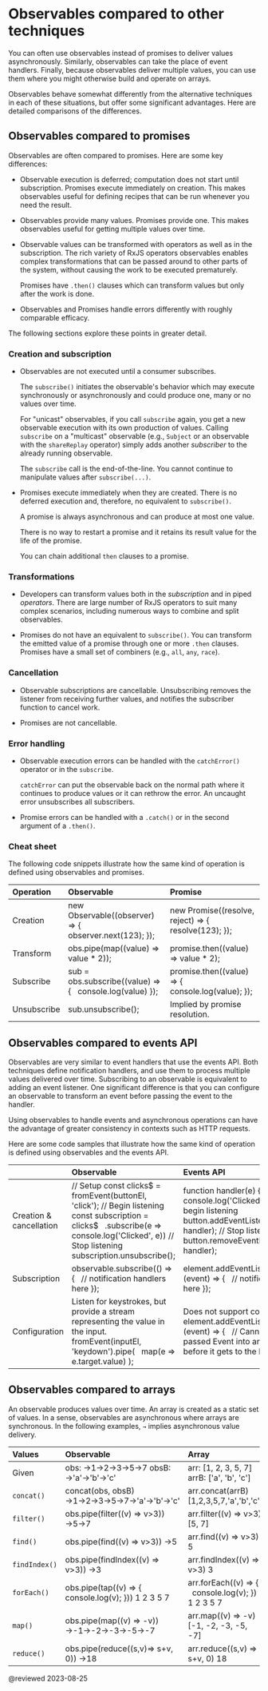 # Observables compared to other techniques

You can often use observables instead of promises to deliver values asynchronously.
Similarly, observables can take the place of event handlers.
Finally, because observables deliver multiple values, you can use them where you might otherwise build and operate on arrays.

Observables behave somewhat differently from the alternative techniques in each of these situations, but offer some significant advantages.
Here are detailed comparisons of the differences.

## Observables compared to promises

Observables are often compared to promises.
Here are some key differences:

* Observable execution is deferred; computation does not start until subscription.
  Promises execute immediately on creation.
  This makes observables useful for defining recipes that can be run whenever you need the result.

* Observables provide many values.
  Promises provide one.
  This makes observables useful for getting multiple values over time.

* Observable values can be transformed with operators as well as in the subscription.  The rich variety of RxJS operators observables enables complex transformations that can be passed around to other parts of the system, without causing the work to be executed prematurely.

  Promises have `.then()` clauses which can transform values but only after the work is done.

* Observables and Promises handle errors differently with roughly comparable efficacy.

The following sections explore these points in greater detail.

### Creation and subscription

* Observables are not executed until a consumer subscribes.

  The `subscribe()` initiates the observable's behavior which may execute synchronously or asynchronously and could produce one, many or no values over time.

  For "unicast" observables, if you call `subscribe` again, you get a new observable execution with its own production of values.
  Calling `subscribe` on a "multicast" observable (e.g., `Subject` or an observable with the `shareReplay` operator) simply adds another *subscriber* to the already running observable.

  The `subscribe` call is the end-of-the-line. You cannot continue to manipulate values after `subscribe(...)`.

  <code-example header="src/observables.ts (observable)" path="comparing-observables/src/observables.ts" region="observable"></code-example>

* Promises execute immediately when they are created. There is no deferred execution and, therefore, no equivalent to `subscribe()`.

  A promise is always asynchronous and can produce at most one value.

  There is no way to restart a promise and it retains its result value for the life of the promise.

  You can chain additional `then` clauses to a promise.

  <code-example header="src/promises.ts (promise)" path="comparing-observables/src/promises.ts" region="promise"></code-example>

<a id="chaining"></a>

### Transformations

* Developers can transform values both in the *subscription* and in piped *operators*. There are large number of RxJS operators to suit many complex scenarios, including numerous ways to combine and split observables.

  <code-example header="src/observables.ts (operators and multiple values)" path="comparing-observables/src/observables.ts" region="operators"></code-example>

* Promises do not have an equivalent to `subscribe()`. You can transform the emitted value of a promise through one or more `.then` clauses. Promises have a small set of combiners (e.g., `all`, `any`, `race`).

  <code-example header="src/promises.ts (chained .then)" path="comparing-observables/src/promises.ts" region="chain"></code-example>

### Cancellation

* Observable subscriptions are cancellable.
  Unsubscribing removes the listener from receiving further values, and notifies the subscriber function to cancel work.

  <code-example header="src/observables.ts (unsubscribe)" path="comparing-observables/src/observables.ts" region="unsubscribe"></code-example>

* Promises are not cancellable.

### Error handling

* Observable execution errors can be handled with the `catchError()` operator or in the `subscribe`.

  `catchError` can put the observable back on the normal path where it continues to produce values or it can rethrow the error. An uncaught error unsubscribes all subscribers.

  <code-example header="src/observables.ts (error)" path="comparing-observables/src/observables.ts" region="error"></code-example>

* Promise errors can be handled with a `.catch()` or in the second argument of a `.then()`.

  <code-example header="src/promises.ts (error)" path="comparing-observables/src/promises.ts" region="error"></code-example>

### Cheat sheet

The following code snippets illustrate how the same kind of operation is defined using observables and promises.

| Operation   | Observable                                                                                                                                                           | Promise                                                                                                                                                            |
| :---------- | :------------------------------------------------------------------------------------------------------------------------------------------------------------------- | :----------------------------------------------------------------------------------------------------------------------------------------------------------------- |
| Creation    | <code-example format="typescript" hideCopy language="typescript"> new Observable((observer) =&gt; { &NewLine;&nbsp; observer.next(123); &NewLine;}); </code-example> | <code-example format="typescript" hideCopy language="typescript"> new Promise((resolve, reject) =&gt; { &NewLine;&nbsp; resolve(123); &NewLine;}); </code-example> |
| Transform   | <code-example format="typescript" hideCopy language="typescript"> obs.pipe(map((value) => value \* 2));</pre>                                                        | <code-example format="typescript" hideCopy language="typescript"> promise.then((value) =&gt; value &ast; 2);</code-example>                                        |
| Subscribe   | <code-example format="typescript" hideCopy language="typescript"> sub = obs.subscribe((value) =&gt; { &NewLine;&nbsp; console.log(value) &NewLine;});</code-example> | <code-example format="typescript" hideCopy language="typescript"> promise.then((value) =&gt; { &NewLine;&nbsp; console.log(value); &NewLine;}); </code-example>    |
| Unsubscribe | <code-example format="typescript" hideCopy language="typescript"> sub.unsubscribe();</code-example>                                                                  | Implied by promise resolution.                                                                                                                                     |

## Observables compared to events API

Observables are very similar to event handlers that use the events API.
Both techniques define notification handlers, and use them to process multiple values delivered over time.
Subscribing to an observable is equivalent to adding an event listener.
One significant difference is that you can configure an observable to transform an event before passing the event to the handler.

Using observables to handle events and asynchronous operations can have the advantage of greater consistency in contexts such as HTTP requests.

Here are some code samples that illustrate how the same kind of operation is defined using observables and the events API.

|                         | Observable                                                                                                                                                                                                                                                                                                                                                      | Events API                                                                                                                                                                                                                                                                                                                                 |
| :---------------------- | :-------------------------------------------------------------------------------------------------------------------------------------------------------------------------------------------------------------------------------------------------------------------------------------------------------------------------------------------------------------- | :----------------------------------------------------------------------------------------------------------------------------------------------------------------------------------------------------------------------------------------------------------------------------------------------------------------------------------------- |
| Creation & cancellation | <code-example format="typescript" hideCopy language="typescript"> // Setup &NewLine;const clicks&dollar; = fromEvent(buttonEl, 'click'); &NewLine;// Begin listening &NewLine;const subscription = clicks&dollar; &NewLine;&nbsp; .subscribe(e =&gt; console.log('Clicked', e)) &NewLine;// Stop listening &NewLine;subscription.unsubscribe(); </code-example> | <code-example format="typescript" hideCopy language="typescript">function handler(e) { &NewLine;&nbsp; console.log('Clicked', e); &NewLine;} &NewLine;// Setup &amp; begin listening &NewLine;button.addEventListener('click', handler); &NewLine;// Stop listening &NewLine;button.removeEventListener('click', handler); </code-example> |
| Subscription            | <code-example format="typescript" hideCopy language="typescript">observable.subscribe(() =&gt; { &NewLine;&nbsp; // notification handlers here &NewLine;});</code-example>                                                                                                                                                                                      | <code-example format="typescript" hideCopy language="typescript">element.addEventListener(eventName, (event) =&gt; { &NewLine;&nbsp; // notification handler here &NewLine;}); </code-example>                                                                                                                                             |
| Configuration           | Listen for keystrokes, but provide a stream representing the value in the input. <code-example format="typescript" hideCopy language="typescript"> fromEvent(inputEl, 'keydown').pipe( &NewLine;&nbsp; map(e =&gt; e.target.value) &NewLine;); </code-example>                                                                                                  | Does not support configuration. <code-example format="typescript" hideCopy language="typescript"> element.addEventListener(eventName, (event) =&gt; { &NewLine;&nbsp; // Cannot change the passed Event into another &NewLine;&nbsp; // value before it gets to the handler &NewLine;}); </code-example>                                   |

## Observables compared to arrays

An observable produces values over time.
An array is created as a static set of values.
In a sense, observables are asynchronous where arrays are synchronous.
In the following examples, <code>&rarr;</code> implies asynchronous value delivery.

| Values        | Observable                                                                                                                                                                                                                                           | Array                                                                                                                                                                                                               |
| :------------ | :--------------------------------------------------------------------------------------------------------------------------------------------------------------------------------------------------------------------------------------------------- | :------------------------------------------------------------------------------------------------------------------------------------------------------------------------------------------------------------------ |
| Given         | <code-example format="typescript" hideCopy language="typescript"> obs: &rarr;1&rarr;2&rarr;3&rarr;5&rarr;7 </code-example> <code-example format="typescript" hideCopy language="typescript"> obsB: &rarr;'a'&rarr;'b'&rarr;'c' </code-example>       | <code-example format="typescript" hideCopy language="typescript"> arr: [1, 2, 3, 5, 7] </code-example> <code-example format="typescript" hideCopy language="typescript"> arrB: ['a', 'b', 'c'] </code-example>      |
| `concat()`    | <code-example format="typescript" hideCopy language="typescript"> concat(obs, obsB) </code-example> <code-example format="typescript" hideCopy language="typescript"> &rarr;1&rarr;2&rarr;3&rarr;5&rarr;7&rarr;'a'&rarr;'b'&rarr;'c' </code-example> | <code-example format="typescript" hideCopy language="typescript"> arr.concat(arrB) </code-example> <code-example format="typescript" hideCopy language="typescript"> [1,2,3,5,7,'a','b','c'] </code-example>        |
| `filter()`    | <code-example format="typescript" hideCopy language="typescript"> obs.pipe(filter((v) =&gt; v&gt;3)) </code-example> <code-example format="typescript" hideCopy language="typescript"> &rarr;5&rarr;7 </code-example>                                | <code-example format="typescript" hideCopy language="typescript"> arr.filter((v) =&gt; v&gt;3) </code-example> <code-example format="typescript" hideCopy language="typescript"> [5, 7] </code-example>             |
| `find()`      | <code-example format="typescript" hideCopy language="typescript"> obs.pipe(find((v) =&gt; v&gt;3)) </code-example> <code-example format="typescript" hideCopy language="typescript"> &rarr;5 </code-example>                                         | <code-example format="typescript" hideCopy language="typescript"> arr.find((v) =&gt; v&gt;3) </code-example> <code-example format="typescript" hideCopy language="typescript"> 5 </code-example>                    |
| `findIndex()` | <code-example format="typescript" hideCopy language="typescript"> obs.pipe(findIndex((v) =&gt; v&gt;3)) </code-example> <code-example format="typescript" hideCopy language="typescript"> &rarr;3 </code-example>                                    | <code-example format="typescript" hideCopy language="typescript"> arr.findIndex((v) =&gt; v&gt;3) </code-example> <code-example format="typescript" hideCopy language="typescript"> 3 </code-example>               |
| `forEach()`   | <code-example format="typescript" hideCopy language="typescript"> obs.pipe(tap((v) =&gt; { &NewLine; &nbsp; console.log(v); &NewLine; })) &NewLine; 1 &NewLine; 2 &NewLine; 3 &NewLine; 5 &NewLine; 7 </code-example>                                | <code-example format="typescript" hideCopy language="typescript"> arr.forEach((v) =&gt; { &NewLine; &nbsp; console.log(v); &NewLine; }) &NewLine; 1 &NewLine; 2 &NewLine; 3 &NewLine; 5 &NewLine; 7 </code-example> |
| `map()`       | <code-example format="typescript" hideCopy language="typescript"> obs.pipe(map((v) =&gt; -v)) </code-example> <code-example format="typescript" hideCopy language="typescript"> &rarr;-1&rarr;-2&rarr;-3&rarr;-5&rarr;-7 </code-example>             | <code-example format="typescript" hideCopy language="typescript"> arr.map((v) =&gt; -v) </code-example> <code-example format="typescript" hideCopy language="typescript"> [-1, -2, -3, -5, -7] </code-example>      |
| `reduce()`    | <code-example format="typescript" hideCopy language="typescript"> obs.pipe(reduce((s,v)=&gt; s+v, 0)) </code-example> <code-example format="typescript" hideCopy language="typescript"> &rarr;18 </code-example>                                     | <code-example format="typescript" hideCopy language="typescript"> arr.reduce((s,v) =&gt; s+v, 0) </code-example> <code-example format="typescript" hideCopy language="typescript"> 18 </code-example>               |

<!-- links -->

<!-- external links -->

<!-- end links -->

@reviewed 2023-08-25
